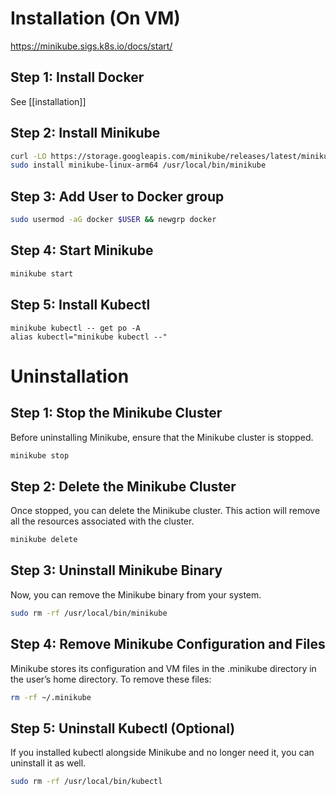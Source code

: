 
# Installation (On VM)

https://minikube.sigs.k8s.io/docs/start/

## Step 1: Install Docker

See [[installation]]

## Step 2: Install Minikube

```sh
curl -LO https://storage.googleapis.com/minikube/releases/latest/minikube-linux-arm64
sudo install minikube-linux-arm64 /usr/local/bin/minikube
```

## Step 3: Add User to Docker group

```sh
sudo usermod -aG docker $USER && newgrp docker
```

## Step 4: Start Minikube

```sh
minikube start
```

## Step 5: Install Kubectl

```shell
minikube kubectl -- get po -A
alias kubectl="minikube kubectl --"
```

# Uninstallation

## Step 1: Stop the Minikube Cluster

Before uninstalling Minikube, ensure that the Minikube cluster is stopped.

```sh
minikube stop
```
## Step 2: Delete the Minikube Cluster

Once stopped, you can delete the Minikube cluster. This action will remove all the resources associated with the cluster.
```sh
minikube delete
```
## Step 3: Uninstall Minikube Binary

Now, you can remove the Minikube binary from your system.
```sh
sudo rm -rf /usr/local/bin/minikube
```
## Step 4: Remove Minikube Configuration and Files

Minikube stores its configuration and VM files in the .minikube directory in the user’s home directory. To remove these files:
```sh
rm -rf ~/.minikube
```
## Step 5: Uninstall Kubectl (Optional)

If you installed kubectl alongside Minikube and no longer need it, you can uninstall it as well.
```sh
sudo rm -rf /usr/local/bin/kubectl
```
